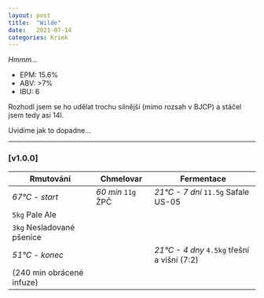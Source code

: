 ```yaml
---
layout: post
title:  "Wilde"
date:   2021-07-14
categories: Kriek
---
```


*Hmmm...*

- EPM: 15.6% 
- ABV: >7%
- IBU: 6

Rozhodl jsem se ho udělat trochu silnější (mimo rozsah v BJCP) a stáčel jsem tedy asi 14l.

Uvidíme jak to dopadne...

***

### [v1.0.0]

Rmutování          | Chmelovar             | Fermentace
---                | ---                   | ---
*67°C - start*     | *60 min* `11g`  ŽPČ   | *21°C - 7 dní* `11.5g` Safale US-05
`5kg` Pale Ale     |                       |
`3kg` Nesladované pšenice |                |
*51°C - konec*     |                       | *21°C - 4 dny* `4.5kg` třešní a višní (7:2)
(240 min obrácené infuze) |                |
